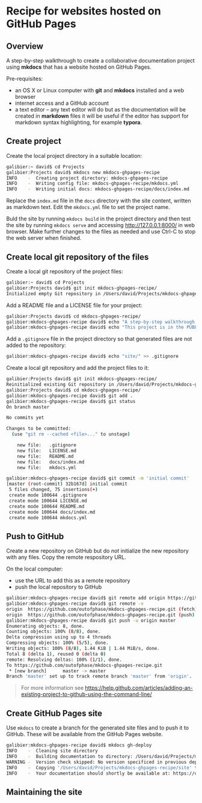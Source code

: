 # Recipe for websites hosted on GitHub Pages

## Overview

A step-by-step walkthrough to create a collaborative documentation project using **mkdocs** that has a website hosted on GitHub Pages.

Pre-requisites:

* an OS X or Linux computer with **git** and **mkdocs** installed and a web browser
* internet access and a GitHub account
* a text editor &ndash; any text editor will do but as the documentation will be created in **markdown** files it will be useful if the editor has support for markdown syntax highlighting, for example **typora**.

## Create project

Create the local project directory in a suitable location:

```bash
galibier:~ david$ cd Projects
galibier:Projects david$ mkdocs new mkdocs-ghpages-recipe
INFO    -  Creating project directory: mkdocs-ghpages-recipe 
INFO    -  Writing config file: mkdocs-ghpages-recipe/mkdocs.yml 
INFO    -  Writing initial docs: mkdocs-ghpages-recipe/docs/index.md 
```

Replace the `index.md` file in the `docs` directory with the site content, written as markdown text. Edit the `mkdocs.yml` file to set the project name.

Buld the site by running `mkdocs build` in the project directory and then test the site by running `mkdocs serve` and accessing http://127.0.0.1:8000/ in web browser. Make further changes to the files as needed and use Ctrl-C to stop the web server when finished.

## Create local git repository of the files

Create a local git repository of the project files:

```bash
galibier:~ david$ cd Projects
galibier:Projects david$ git init mkdocs-ghpages-recipe/
Initialized empty Git repository in /Users/david/Projects/mkdocs-ghpages-recipe/.git/
```

Add a README file and a LICENSE file for your project:

```bash
galibier:Projects david$ cd mkdocs-ghpages-recipe/
galibier:mkdocs-ghpages-recipe david$ echo "A step-by-step walkthrough to ..." >> README.md
galibier:mkdocs-ghpages-recipe david$ echo "This project is in the PUBLIC DOMAIN" >> LICENSE.md
```

Add a `.gitignore` file in the project directory so that generated files are not added to the repository:

```bash
galibier:mkdocs-ghpages-recipe david$ echo "site/" >> .gitignore
```

Create a local git repository and add the project files to it:

```bash
galibier:Projects david$ git init mkdocs-ghpages-recipe/
Reinitialized existing Git repository in /Users/david/Projects/mkdocs-ghpages-recipe/.git/
galibier:Projects david$ cd mkdocs-ghpages-recipe/
galibier:mkdocs-ghpages-recipe david$ git add .
galibier:mkdocs-ghpages-recipe david$ git status
On branch master

No commits yet

Changes to be committed:
  (use "git rm --cached <file>..." to unstage)

	new file:   .gitignore
	new file:   LICENSE.md
	new file:   README.md
	new file:   docs/index.md
	new file:   mkdocs.yml

galibier:mkdocs-ghpages-recipe david$ git commit -m 'initial commit'
[master (root-commit) 32b167d] initial commit
 5 files changed, 75 insertions(+)
 create mode 100644 .gitignore
 create mode 100644 LICENSE.md
 create mode 100644 README.md
 create mode 100644 docs/index.md
 create mode 100644 mkdocs.yml
```

## Push to GitHub

Create a new repository on GitHub but do _not_ initialize the new repository with any files. Copy the remote respository URL.

On the local computer:

* use the URL to add this as a remote repository
* push the local repository to GitHub

```bash
galibier:mkdocs-ghpages-recipe david$ git remote add origin https://github.com/outofphase/mkdocs-ghpages-recipe.git
galibier:mkdocs-ghpages-recipe david$ git remote -v
origin	https://github.com/outofphase/mkdocs-ghpages-recipe.git (fetch)
origin	https://github.com/outofphase/mkdocs-ghpages-recipe.git (push)
galibier:mkdocs-ghpages-recipe david$ git push -u origin master
Enumerating objects: 8, done.
Counting objects: 100% (8/8), done.
Delta compression using up to 4 threads
Compressing objects: 100% (5/5), done.
Writing objects: 100% (8/8), 1.44 KiB | 1.44 MiB/s, done.
Total 8 (delta 1), reused 0 (delta 0)
remote: Resolving deltas: 100% (1/1), done.
To https://github.com/outofphase/mkdocs-ghpages-recipe.git
 * [new branch]      master -> master
Branch 'master' set up to track remote branch 'master' from 'origin'. 
```
> For more information see https://help.github.com/articles/adding-an-existing-project-to-github-using-the-command-line/


## Create GitHub Pages site

Use `mkdocs` to create a branch for the generated site files and to push it to GitHub. These will be available from the GitHub Pages website.

```bash
galibier:mkdocs-ghpages-recipe david$ mkdocs gh-deploy
INFO    -  Cleaning site directory 
INFO    -  Building documentation to directory: /Users/david/Projects/mkdocs-ghpages-recipe/site 
WARNING -  Version check skipped: No version specificed in previous deployment. 
INFO    -  Copying '/Users/david/Projects/mkdocs-ghpages-recipe/site' to 'gh-pages' branch and pushing to GitHub. 
INFO    -  Your documentation should shortly be available at: https://outofphase.github.io/mkdocs-ghpages-recipe/ 
```

## Maintaining the site

